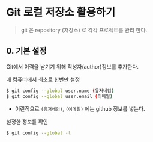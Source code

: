 # Git 로컬 저장소 활용하기

> git 은 repository (저장소) 로 각각 프로젝트를 관리 한다.

## 0. 기본 설정

Git에서 이력을 남기기 위해 작성자(author)정보를 추가한다.

매 컴퓨터에서 최초로 한번만 설정

```bash
$ git config --global user.name (유저네임)
$ git config --global user.email (이메일)
```

* 이란적으로 `(유저네임)`, `(이메일)` 에는 github 정보를 넣는다.



설정한 정보를 확인

```bash
$ git config --global -l
```


